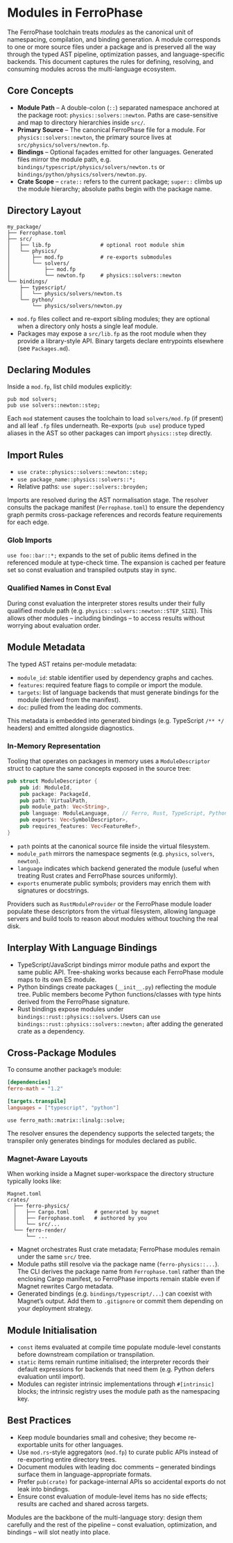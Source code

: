# Modules in FerroPhase

The FerroPhase toolchain treats *modules* as the canonical unit of
namespacing, compilation, and binding generation. A module corresponds to one
or more source files under a package and is preserved all the way through the
typed AST pipeline, optimization passes, and language-specific backends. This
document captures the rules for defining, resolving, and consuming modules
across the multi-language ecosystem.

## Core Concepts

- **Module Path** – A double-colon (`::`) separated namespace anchored at the
  package root: `physics::solvers::newton`. Paths are case-sensitive and map to
  directory hierarchies inside `src/`.
- **Primary Source** – The canonical FerroPhase file for a module. For
  `physics::solvers::newton`, the primary source lives at
  `src/physics/solvers/newton.fp`.
- **Bindings** – Optional façades emitted for other languages. Generated files
  mirror the module path, e.g. `bindings/typescript/physics/solvers/newton.ts`
  or `bindings/python/physics/solvers/newton.py`.
- **Crate Scope** – `crate::` refers to the current package; `super::` climbs up
  the module hierarchy; absolute paths begin with the package name.

## Directory Layout

```
my_package/
├── Ferrophase.toml
├── src/
│   ├── lib.fp                # optional root module shim
│   └── physics/
│       ├── mod.fp            # re-exports submodules
│       └── solvers/
│           ├── mod.fp
│           └── newton.fp     # physics::solvers::newton
└── bindings/
    ├── typescript/
    │   └── physics/solvers/newton.ts
    └── python/
        └── physics/solvers/newton.py
```

- `mod.fp` files collect and re-export sibling modules; they are optional when
  a directory only hosts a single leaf module.
- Packages may expose a `src/lib.fp` as the root module when they provide a
  library-style API. Binary targets declare entrypoints elsewhere (see
  `Packages.md`).

## Declaring Modules

Inside a `mod.fp`, list child modules explicitly:

```ferro
pub mod solvers;
pub use solvers::newton::step;
```

Each `mod` statement causes the toolchain to load `solvers/mod.fp` (if present)
and all leaf `.fp` files underneath. Re-exports (`pub use`) produce typed
aliases in the AST so other packages can import `physics::step` directly.

## Import Rules

- `use crate::physics::solvers::newton::step;`
- `use package_name::physics::solvers::*;`
- Relative paths: `use super::solvers::broyden;`

Imports are resolved during the AST normalisation stage. The resolver consults
the package manifest (`Ferrophase.toml`) to ensure the dependency graph permits
cross-package references and records feature requirements for each edge.

### Glob Imports

`use foo::bar::*;` expands to the set of public items defined in the referenced
module at type-check time. The expansion is cached per feature set so const
evaluation and transpiled outputs stay in sync.

### Qualified Names in Const Eval

During const evaluation the interpreter stores results under their fully
qualified module path (e.g. `physics::solvers::newton::STEP_SIZE`). This allows
other modules – including bindings – to access results without worrying about
evaluation order.

## Module Metadata

The typed AST retains per-module metadata:

- `module_id`: stable identifier used by dependency graphs and caches.
- `features`: required feature flags to compile or import the module.
- `targets`: list of language backends that must generate bindings for the
  module (derived from the manifest).
- `doc`: pulled from the leading doc comments.

This metadata is embedded into generated bindings (e.g. TypeScript `/** */`
headers) and emitted alongside diagnostics.

### In-Memory Representation

Tooling that operates on packages in memory uses a `ModuleDescriptor` struct to
capture the same concepts exposed in the source tree:

```rust
pub struct ModuleDescriptor {
    pub id: ModuleId,
    pub package: PackageId,
    pub path: VirtualPath,
    pub module_path: Vec<String>,
    pub language: ModuleLanguage,    // Ferro, Rust, TypeScript, Python, ...
    pub exports: Vec<SymbolDescriptor>,
    pub requires_features: Vec<FeatureRef>,
}
```

- `path` points at the canonical source file inside the virtual filesystem.
- `module_path` mirrors the namespace segments (e.g. `physics`, `solvers`,
  `newton`).
- `language` indicates which backend generated the module (useful when treating
  Rust crates and FerroPhase sources uniformly).
- `exports` enumerate public symbols; providers may enrich them with signatures
  or docstrings.

Providers such as `RustModuleProvider` or the FerroPhase module loader populate
these descriptors from the virtual filesystem, allowing language servers and
build tools to reason about modules without touching the real disk.

## Interplay With Language Bindings

- TypeScript/JavaScript bindings mirror module paths and export the same public
  API. Tree-shaking works because each FerroPhase module maps to its own ES
  module.
- Python bindings create packages (`__init__.py`) reflecting the module tree.
  Public members become Python functions/classes with type hints derived from
  the FerroPhase signature.
- Rust bindings expose modules under `bindings::rust::physics::solvers`. Users
  can `use bindings::rust::physics::solvers::newton;` after adding the generated
  crate as a dependency.

## Cross-Package Modules

To consume another package’s module:

```toml
[dependencies]
ferro-math = "1.2"

[targets.transpile]
languages = ["typescript", "python"]
```

```ferro
use ferro_math::matrix::linalg::solve;
```

The resolver ensures the dependency supports the selected targets; the
transpiler only generates bindings for modules declared as public.

### Magnet-Aware Layouts

When working inside a Magnet super-workspace the directory structure typically
looks like:

```
Magnet.toml
crates/
  ├── ferro-physics/
  │   ├── Cargo.toml        # generated by magnet
  │   ├── Ferrophase.toml   # authored by you
  │   └── src/...
  └── ferro-render/
      └── ...
```

- Magnet orchestrates Rust crate metadata; FerroPhase modules remain under the
  same `src/` tree.
- Module paths still resolve via the package name (`ferro-physics::...`). The
  CLI derives the package name from `Ferrophase.toml` rather than the enclosing
  Cargo manifest, so FerroPhase imports remain stable even if Magnet rewrites
  Cargo metadata.
- Generated bindings (e.g. `bindings/typescript/...`) can coexist with Magnet’s
  output. Add them to `.gitignore` or commit them depending on your deployment
  strategy.

## Module Initialisation

- `const` items evaluated at compile time populate module-level constants before
  downstream compilation or transpilation.
- `static` items remain runtime initialised; the interpreter records their
  default expressions for backends that need them (e.g. Python defers
  evaluation until import).
- Modules can register intrinsic implementations through `#[intrinsic]` blocks;
  the intrinsic registry uses the module path as the namespacing key.

## Best Practices

- Keep module boundaries small and cohesive; they become re-exportable units for
  other languages.
- Use `mod.rs`-style aggregators (`mod.fp`) to curate public APIs instead of
  re-exporting entire directory trees.
- Document modules with leading doc comments – generated bindings surface them
  in language-appropriate formats.
- Prefer `pub(crate)` for package-internal APIs so accidental exports do not
  leak into bindings.
- Ensure const evaluation of module-level items has no side effects; results are
  cached and shared across targets.

Modules are the backbone of the multi-language story: design them carefully and
the rest of the pipeline – const evaluation, optimization, and bindings – will
slot neatly into place.
